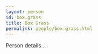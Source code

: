 ```yaml
---
layout: person
id: box.grass
title: Box Grass
permalink: people/box.grass.html
---
```


Person details...